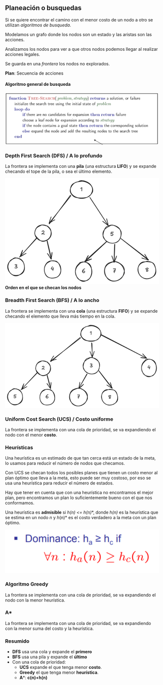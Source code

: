 ## Planeación o busquedas

Si se quiere encontrar el camino con el menor costo de un nodo a otro se utilizan *algoritmos de busqueda*.

Modelamos un grafo donde los nodos son un estado y las aristas son las acciones.

Analizamos los nodos para ver a que otros nodos podemos llegar al realizar acciones legales.

Se guarda en una *frontera* los 
nodos no explorados.

**Plan**: Secuencia de acciones

#### Algoritmo general de busqueda
![](../imagenes/busquedas/pseudocodigo.png)  
### Depth First Search (DFS) / A lo profundo

La frontera se implementa con una **pila** (una estructura **LIFO**) y se expande checando el tope de la pila, o sea el último elemento.

![](../imagenes/busquedas/DFS.png)  
**Orden en el que se checan los nodos**

### Breadth First Search (BFS) / A lo ancho

La frontera se implementa con una **cola** (una estructura **FIFO**) y se expande checando el elemento que lleva más tiempo en la cola.

![](../imagenes/busquedas/BFS.png)  



### Uniform Cost Search (UCS) / Costo uniforme
La frontera se implementa con una cola de prioridad, se va expandiendo el nodo con el menor **costo**.


### Heurísticas
Una heurística es un estimado de que tan cerca está un estado de la meta, lo usamos para reducir el número de nodos que checamos.

Con UCS se checan todos los posibles planes que tienen un costo menor al plan óptimo que lleva a la meta, esto puede ser muy costoso, por eso se usa una heurística para reducir el número de estados.

Hay que tener en cuenta que con una heurística no encontramos el mejor plan, pero encontramos un plan lo suficientemente bueno con el que nos conformamos.

Una heurística es **admisible** si **h(n) <= h*(n)**, donde *h(n)* es la heurística que se estima en un nodo *n* y *h*(n)* es el costo verdadero a la meta con un plan óptimo.

![](../imagenes/busquedas/dominance.png)

### Algoritmo Greedy
La frontera se implementa con una cola de prioridad, se va expandiendo el nodo con la menor heurística.

### A*
La frontera se implementa con una cola de prioridad, se va expandiendo con la menor suma del costo y la heurística.


### Resumido
- **DFS** usa una cola y expande el **primero**
- **BFS** usa una pila y expande el **último**
- Con una cola de prioridad:
	+ **UCS** expande el que tenga menor **costo**.
	+ **Greedy** el que tenga menor **heurística**.
	+ **A***: **c(n)+h(n)**